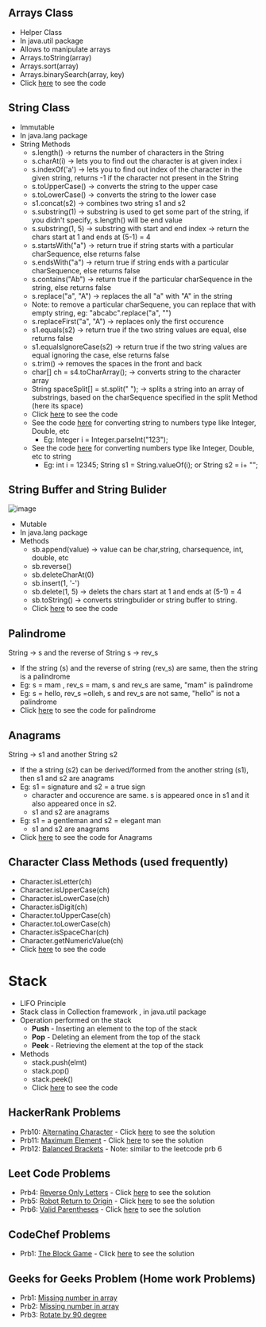 ## Arrays Class

- Helper Class
- In java.util package
- Allows to manipulate arrays
- Arrays.toString(array)
- Arrays.sort(array)
- Arrays.binarySearch(array, key)
- Click [here](./ArraysClassDemo.java) to see the code

## String Class

- Immutable
- In java.lang package
- String Methods
    - s.length()  -> returns the number of characters in the String
    - s.charAt(i) -> lets you to find out the character is at given index i
    - s.indexOf('a') ->  lets you to find out index of the character in the given string,  returns -1 if the character not present in the String
    - s.toUpperCase() -> converts the string to the upper case
    - s.toLowerCase() -> converts the string to the lower case
    - s1.concat(s2) -> combines two string s1 and s2
    - s.substring(1) -> substring is used to get some part of the string, if you didn't specify, s.length() will be end value
    - s.substring(1, 5) -> substring with start and end index -> return the chars start at 1 and ends at (5-1) = 4
    - s.startsWith("a") -> return true if string starts  with a particular charSequence, else returns false
    - s.endsWith("a") -> return true if  string ends with a particular charSequence, else returns false
    - s.contains("Ab") -> return true if the particular charSequence in the string, else returns false
    - s.replace("a", "A") -> replaces the all "a" with "A" in the string
    - Note: to remove a particular charSequene, you can replace that with empty string, eg: "abcabc".replace("a", "")
    - s.replaceFirst("a", "A") -> replaces only the first occurence
    - s1.equals(s2) -> return true if the two string values are equal, else returns false
    - s1.equalsIgnoreCase(s2) -> return true if the two string values are equal ignoring the case, else returns false
    - s.trim() -> removes the spaces in the front and back
    - char[] ch = s4.toCharArray(); -> converts string to the character array
    - String spaceSplit[] = st.split(" "); -> splits a string into an array of substrings, based on the charSequence specified in the split Method (here its space)
    - Click [here](./StringMethodsDemo) to see the code
    - See the code [here](./StringToNumbers.java) for converting string to numbers type like Integer, Double, etc
        - Eg: Integer i = Integer.parseInt("123");
    - See the code [here](./NumbersToString.java) for converting numbers type like Integer, Double, etc to string
        - Eg: int i = 12345;  String s1 = String.valueOf(i);  or String s2 = i+ "";

## String Buffer and String Bulider

![image](https://user-images.githubusercontent.com/70228962/171012233-6c08dc37-ed95-41b0-b365-3fa1cc2c795a.png)

- Mutable
- In java.lang package
- Methods
  - sb.append(value) -> value can be char,string, charsequence, int, double, etc
  - sb.reverse() 
  - sb.deleteCharAt(0)
  - sb.insert(1, '-')
  - sb.delete(1, 5) -> delets the chars start at 1 and ends at (5-1) = 4
  - sb.toString() -> converts stringbulider or string buffer to string.
  - Click [here](./StringBufferDemo.java) to see the code

## Palindrome

String -> s and the reverse of String s -> rev_s
- If the string (s) and the reverse of string (rev_s) are same, then the string is a palindrome
- Eg: s = mam , rev_s = mam, s and rev_s are same, "mam" is palindrome
- Eg: s = hello, rev_s =olleh,  s and rev_s are not same, "hello" is not a palindrome
- Click [here](Palindrome.java) to see the code for palindrome

## Anagrams

String -> s1 and another String s2 
- If the a string (s2) can be derived/formed from the another string (s1), then s1 and s2 are anagrams
- Eg: s1 = signature and s2 = a true sign 
  - character and  occurence are same. s is appeared once in s1 and it also appeared once in s2.
  - s1 and s2 are anagrams
- Eg: s1 = a gentleman and s2 = elegant man
  - s1 and s2 are anagrams
- Click [here](./Anagrams.java) to see the code for Anagrams

 
 ## Character Class Methods (used frequently)
 
 - Character.isLetter(ch)
 - Character.isUpperCase(ch)
 - Character.isLowerCase(ch)
 - Character.isDigit(ch)
 - Character.toUpperCase(ch)
 - Character.toLowerCase(ch)
 - Character.isSpaceChar(ch)
 - Character.getNumericValue(ch)
 - Click [here](./CharacterClassDemo.java) to see the code

# Stack

- LIFO Principle
- Stack class in Collection framework , in java.util package
- Operation performed on the stack
  - **Push** - Inserting an element to the top of the stack
  - **Pop** - Deleting an element from the top of the stack
  - **Peek** - Retrieving the element at the top of the stack
- Methods
  - stack.push(elmt)
  - stack.pop()
  - stack.peek()
  - Click [here](./StackDemo.java) to see the code  

## HackerRank Problems

- Prb10: [Alternating Character](https://www.hackerrank.com/challenges/alternating-characters/problem?h_l=interview&isFullScreen=false&playlist_slugs%5B%5D%5B%5D=interview-preparation-kit&playlist_slugs%5B%5D%5B%5D=strings) - Click [here](./HRPrb10.java) to see the solution
- Prb11: [Maximum Element](https://www.hackerrank.com/challenges/maximum-element/problem) - Click [here](./HRPrb11.java) to see the solution
- Prb12: [Balanced Brackets](https://www.hackerrank.com/challenges/balanced-brackets/problem) - Note: similar to the leetcode prb 6

## Leet Code Problems

- Prb4: [Reverse Only Letters](https://leetcode.com/problems/reverse-only-letters/) - Click [here](./LCPrb4.java) to see the solution
- Prb5: [Robot Return to Origin](https://leetcode.com/problems/robot-return-to-origin/) - Click [here](./LCPrb5.java) to see the solution
- Prb6: [Valid Parentheses](https://leetcode.com/problems/valid-parentheses/) - Click [here](./LCPrb6.java) to see the solution

## CodeChef Problems

- Prb1: [The Block Game](https://www.codechef.com/submit-v2/PALL01) - Click [here](./CCPrb1.java) to see the solution

## Geeks for Geeks Problem (Home work Problems)

- Prb1: [Missing number in array ](https://practice.geeksforgeeks.org/problems/missing-number-in-array1416/1/?page=1&curated%5b%5d=8&sortBy=submissions)
- Prb2: [Missing number in array ](https://practice.geeksforgeeks.org/problems/divisible-by-73224/1/?page=1&curated%5b%5d=3&sortBy=submissions)
- Prb3: [Rotate by 90 degree ](https://practice.geeksforgeeks.org/problems/rotate-by-90-degree-1587115621/1/?page=1&curated%5b%5d=8&sortBy=submissions)
